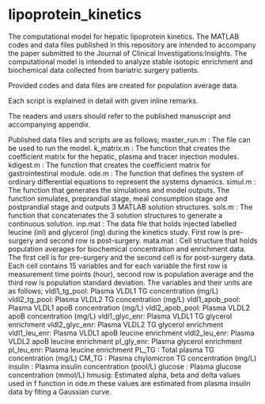 # lipoprotein_kinetics

The computational model for hepatic lipoprotein kinetics.
The MATLAB codes and data files published in this repository are intended to accompany the paper submitted to the Journal of Clinical Investigations:Insights.
The computational model is intended to analyze stable isotopic enrichment and biochemical data collected from bariatric surgery patients.

Provided codes and data files are created for population average data.

Each script is explained in detail with given inline remarks. 

The readers and users should refer to the published manuscript and accompanying appendix.


Published data files and scripts are as follows;
master_run.m : The file can be used to run the model.
k_matrix.m : The function that creates the coefficient matrix for the hepatic, plasma and tracer injection modules.
kdigest.m : The function that creates the coefficient matrix for gastrointestinal module.
ode.m : The function that defines the system of ordinary differential equations to represent the systems dynamics.
simul.m : The function that generates the simulations and model outputs. The function simulates, preprandial stage, meal consumption stage and postprandial stage and outputs 3 MATLAB solution structures.
sols.m : The function that concatenates the 3 solution structures to generate a continuous solution.
inp.mat : The data file that holds injected labelled leucine (inl) and glycerol (ing) during the kinetics study. First row is pre-surgery and second row is post-surgery.
mata.mat : Cell structure that holds population averages for biochemical concentration and enrichment data. The first cell is for pre-surgery and the second cell is for post-surgery data. Each cell contains 15 variables and for each variable the first row is measurement time points (hour), second row is population average and the third row is population standard deviation. The variables and their units are as follows;
	vldl1_tg_pool: Plasma VLDL1 TG concentration (mg/L)
	vldl2_tg_pool: Plasma VLDL2 TG concentration (mg/L)
	vldl1_apob_pool: Plasma VLDL1 apoB concentration (mg/L)
	vldl2_apob_pool: Plasma VLDL2 apoB concentration (mg/L)	
	vldl1_glyc_enr: Plasma VLDL1 TG glycerol enrichment
	vldl2_glyc_enr: Plasma VLDL2 TG glycerol enrichment
	vldl1_leu_enr: Plasma VLDL1 apoB leucine enrichment
	vldl2_leu_enr: Plasma VLDL2 apoB leucine enrichment
	pl_gly_enr: Plasma glycerol enrichment
	pl_leu_enr: Plasma leucine enrichment
	PL_TG : Total plasma TG concentration (mg/L)
	CM_TG : Plasma chylomicron TG concentration (mg/L)
	insulin : Plasma insulin concentration (pool/L)
	glucose : Plasma glucose concentration (mmol/L)
	hmusig: Estimated alpha, beta and delta values used in f function in ode.m these values are estimated from
	plasma insulin data by fiting a Gaussian curve.
